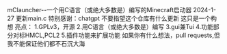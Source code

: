 mClauncher--一个用C语言（或绝大多数是）编写的Minecraft启动器
2024-1-27 更新main.c
特别感谢：chatgpt
不要指望这个仓库有什么更新
这只是一个构想
亮点：
1.GPLv3，开源
2.用C语言（或绝大多数是）编写
3.gui兼Tui
4.功能部分对标HMCL,PCL2
5.插件功能来扩展功能
如果你有什么想法，pull requests,但我不能保证他们都不石沉大海


